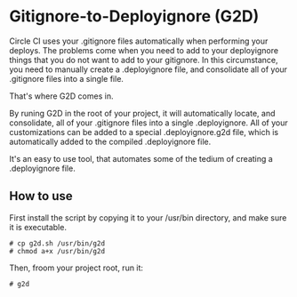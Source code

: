 # Gitignore-to-Deployignore (G2D)

Circle CI uses your .gitignore files automatically when performing your deploys. The problems come when you need to add to your deployignore things that you do not want to add to your gitignore. In this circumstance, you need to manually create a .deployignore file, and consolidate all of your .gitignore files into a single file.

That's where G2D comes in.

By runing G2D in the root of your project, it will automatically locate, and consolidate, all of your .gitignore files into a single .deployignore. All of your customizations can be added to a special .deployignore.g2d file, which is automatically added to the compiled .deployignore file.

It's an easy to use tool, that automates some of the tedium of creating a .deployignore file.

## How to use

First install the script by copying it to your /usr/bin directory, and make sure it is executable.

```
# cp g2d.sh /usr/bin/g2d
# chmod a+x /usr/bin/g2d
```

Then, froom your project root, run it:

```
# g2d
```